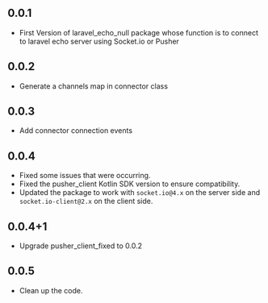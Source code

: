 ## 0.0.1

* First Version of laravel_echo_null package whose function is to connect to laravel echo server using Socket.io or Pusher

## 0.0.2

* Generate a channels map in connector class

## 0.0.3

* Add connector connection events

## 0.0.4

* Fixed some issues that were occurring.
* Fixed the pusher_client Kotlin SDK version to ensure compatibility.
* Updated the package to work with `socket.io@4.x` on the server side and `socket.io-client@2.x` on the client side.

## 0.0.4+1

* Upgrade pusher_client_fixed to 0.0.2

## 0.0.5

* Clean up the code.

